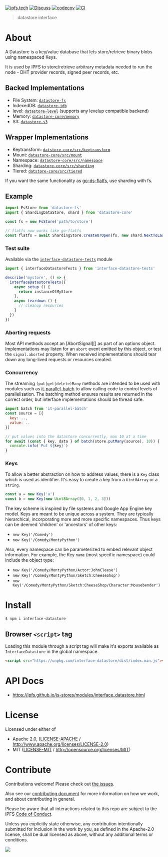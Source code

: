 [![ipfs.tech](https://img.shields.io/badge/project-IPFS-blue.svg?style=flat-square)](https://ipfs.tech)
[![Discuss](https://img.shields.io/discourse/https/discuss.ipfs.tech/posts.svg?style=flat-square)](https://discuss.ipfs.tech)
[![codecov](https://img.shields.io/codecov/c/github/ipfs/js-stores.svg?style=flat-square)](https://codecov.io/gh/ipfs/js-stores)
[![CI](https://img.shields.io/github/actions/workflow/status/ipfs/js-stores/js-test-and-release.yml?branch=main\&style=flat-square)](https://github.com/ipfs/js-stores/actions/workflows/js-test-and-release.yml?query=branch%3Amain)

> datastore interface

# About

A Datastore is a key/value database that lets store/retrieve binary blobs using namespaced Keys.

It is used by IPFS to store/retrieve arbitrary metadata needed to run the node - DHT provider records, signed peer records, etc.

## Backed Implementations

- File System: [`datastore-fs`](https://github.com/ipfs/js-stores/tree/main/packages/datastore-fs)
- IndexedDB: [`datastore-idb`](https://github.com/ipfs/js-stores/blob/main/packages/datastore-idb)
- level: [`datastore-level`](https://github.com/ipfs/js-stores/tree/main/packages/datastore-level) (supports any levelup compatible backend)
- Memory: [`datastore-core/memory`](https://github.com/ipfs/js-stores/blob/main/packages/datastore-core/src/memory.ts)
- S3: [`datastore-s3`](https://github.com/ipfs/js-stores/tree/main/packages/datastore-s3)

## Wrapper Implementations

- Keytransform: [`datstore-core/src/keytransform`](https://github.com/ipfs/js-stores/blob/main/packages/datastore-core/src/keytransform.ts)
- Mount: [`datastore-core/src/mount`](https://github.com/ipfs/js-stores/blob/main/packages/datastore-core/src/mount.ts)
- Namespace: [`datastore-core/src/namespace`](https://github.com/ipfs/js-stores/blob/main/packages/datastore-core/src/namespace.ts)
- Sharding: [`datastore-core/src/sharding`](https://github.com/ipfs/js-stores/blob/main/packages/datastore-core/src/sharding.ts)
- Tiered: [`datstore-core/src/tiered`](https://github.com/ipfs/js-stores/blob/main/packages/datastore-core/src/tiered.ts)

If you want the same functionality as [go-ds-flatfs](https://github.com/ipfs/go-ds-flatfs), use sharding with fs.

## Example

```js
import FsStore from 'datastore-fs'
import { ShardingDataStore, shard } from 'datastore-core'

const fs = new FsStore('path/to/store')

// flatfs now works like go-flatfs
const flatfs = await ShardingStore.createOrOpen(fs, new shard.NextToLast(2))
```

### Test suite

Available via the [`interface-datastore-tests`](https://npmjs.com/package/interface-datastore-tests) module

```js
import { interfaceDatastoreTests } from 'interface-datastore-tests'

describe('mystore', () => {
  interfaceDatastoreTests({
    async setup () {
      return instanceOfMyStore
    },
    async teardown () {
      // cleanup resources
    }
  })
})
```

### Aborting requests

Most API methods accept an \[AbortSignal]\[] as part of an options object.  Implementations may listen for an `abort` event emitted by this object, or test the `signal.aborted` property. When received implementations should tear down any long-lived requests or resources created.

### Concurrency

The streaming `(put|get|delete)Many` methods are intended to be used with modules such as [it-parallel-batch](https://www.npmjs.com/package/it-parallel-batch) to allow calling code to control levels of parallelisation.  The batching method ensures results are returned in the correct order, but interface implementations should be thread safe.

```js
import batch from 'it-parallel-batch'
const source = [{
  key: ..,
  value: ..
}]

// put values into the datastore concurrently, max 10 at a time
for await (const { key, data } of batch(store.putMany(source), 10)) {
  console.info(`Put ${key}`)
}
```

### Keys

To allow a better abstraction on how to address values, there is a `Key` class which is used as identifier. It's easy to create a key from a `Uint8Array` or a `string`.

```js
const a = new Key('a')
const b = new Key(new Uint8Array([0, 1, 2, 3]))
```

The key scheme is inspired by file systems and Google App Engine key model. Keys are meant to be unique across a system. They are typically hierarchical, incorporating more and more specific namespaces. Thus keys can be deemed 'children' or 'ancestors' of other keys:

- `new Key('/Comedy')`
- `new Key('/Comedy/MontyPython')`

Also, every namespace can be parameterized to embed relevant object information. For example, the Key `name` (most specific namespace) could include the object type:

- `new Key('/Comedy/MontyPython/Actor:JohnCleese')`
- `new Key('/Comedy/MontyPython/Sketch:CheeseShop')`
- `new Key('/Comedy/MontyPython/Sketch:CheeseShop/Character:Mousebender')`

# Install

```console
$ npm i interface-datastore
```

## Browser `<script>` tag

Loading this module through a script tag will make it's exports available as `InterfaceDatastore` in the global namespace.

```html
<script src="https://unpkg.com/interface-datastore/dist/index.min.js"></script>
```

# API Docs

- <https://ipfs.github.io/js-stores/modules/interface_datastore.html>

# License

Licensed under either of

- Apache 2.0, ([LICENSE-APACHE](LICENSE-APACHE) / <http://www.apache.org/licenses/LICENSE-2.0>)
- MIT ([LICENSE-MIT](LICENSE-MIT) / <http://opensource.org/licenses/MIT>)

# Contribute

Contributions welcome! Please check out [the issues](https://github.com/ipfs/js-stores/issues).

Also see our [contributing document](https://github.com/ipfs/community/blob/master/CONTRIBUTING_JS.md) for more information on how we work, and about contributing in general.

Please be aware that all interactions related to this repo are subject to the IPFS [Code of Conduct](https://github.com/ipfs/community/blob/master/code-of-conduct.md).

Unless you explicitly state otherwise, any contribution intentionally submitted for inclusion in the work by you, as defined in the Apache-2.0 license, shall be dual licensed as above, without any additional terms or conditions.

[![](https://cdn.rawgit.com/jbenet/contribute-ipfs-gif/master/img/contribute.gif)](https://github.com/ipfs/community/blob/master/CONTRIBUTING.md)
